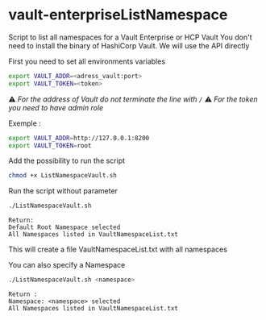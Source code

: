 # vault-enterpriseListNamespace
Script to list all namespaces for a Vault Enterprise or HCP Vault
You don't need to install the binary of HashiCorp Vault.
We will use the API directly

First you need to set all environments variables

```bash
export VAULT_ADDR=<adress_vault:port>
export VAULT_TOKEN=<token>
```

:warning: *For the address of Vault do not terminate the line with `/`*
:warning: *For the token you need to have admin role*

Exemple :

```bash
export VAULT_ADDR=http://127.0.0.1:8200
export VAULT_TOKEN=root
```

Add the possibility to run the script

```bash
chmod +x ListNamespaceVault.sh
```

Run the script without parameter

```bash
./ListNamespaceVault.sh
```

```texte
Return:
Default Root Namespace selected
All Namespaces listed in VaultNamespaceList.txt
```

This will create a file VaultNamespaceList.txt with all namespaces

You can also specify a Namespace

```bash
./ListNamespaceVault.sh <namespace>
```

```texte
Return :
Namespace: <namespace> selected
All Namespaces listed in VaultNamespaceList.txt
```
